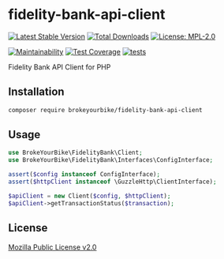 # fidelity-bank-api-client

[![Latest Stable Version](https://img.shields.io/github/v/release/brokeyourbike/fidelity-bank-api-client-php)](https://github.com/brokeyourbike/fidelity-bank-api-client-php/releases)
[![Total Downloads](https://poser.pugx.org/brokeyourbike/fidelity-bank-api-client/downloads)](https://packagist.org/packages/brokeyourbike/fidelity-bank-api-client)
[![License: MPL-2.0](https://img.shields.io/badge/license-MPL--2.0-purple.svg)](https://github.com/brokeyourbike/fidelity-bank-api-client-php/blob/main/LICENSE)

[![Maintainability](https://api.codeclimate.com/v1/badges/ceea2bd24e191d6f91d7/maintainability)](https://codeclimate.com/github/brokeyourbike/fidelity-bank-api-client-php/maintainability)
[![Test Coverage](https://api.codeclimate.com/v1/badges/ceea2bd24e191d6f91d7/test_coverage)](https://codeclimate.com/github/brokeyourbike/fidelity-bank-api-client-php/test_coverage)
[![tests](https://github.com/brokeyourbike/fidelity-bank-api-client-php/actions/workflows/tests.yml/badge.svg)](https://github.com/brokeyourbike/fidelity-bank-api-client-php/actions/workflows/tests.yml)

Fidelity Bank API Client for PHP

## Installation

```bash
composer require brokeyourbike/fidelity-bank-api-client
```

## Usage

```php
use BrokeYourBike\FidelityBank\Client;
use BrokeYourBike\FidelityBank\Interfaces\ConfigInterface;

assert($config instanceof ConfigInterface);
assert($httpClient instanceof \GuzzleHttp\ClientInterface);

$apiClient = new Client($config, $httpClient);
$apiClient->getTransactionStatus($transaction);
```

## License
[Mozilla Public License v2.0](https://github.com/brokeyourbike/fidelity-bank-api-client-php/blob/main/LICENSE)
